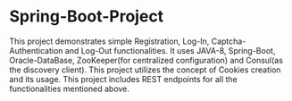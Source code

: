 # Spring-Boot-Project
This project demonstrates simple Registration, Log-In, Captcha-Authentication and Log-Out functionalities.
It uses JAVA-8, Spring-Boot, Oracle-DataBase, ZooKeeper(for centralized configuration) and Consul(as the discovery client).
This project utilizes the concept of Cookies creation and its usage.
This project includes REST endpoints for all the functionalities mentioned above.
